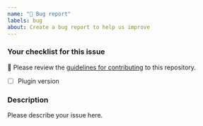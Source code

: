 ```yaml
---
name: "🐛 Bug report"
labels: bug
about: Create a bug report to help us improve
---
```


### Your checklist for this issue

🚨 Please review the [guidelines for contributing](../blob/master/CONTRIBUTING.md) to this repository.

- [ ] Plugin version

<!--
Put an `x` into the [ ] to show you have filled the information below
Describe your issue below
-->

### Description

Please describe your issue here.
